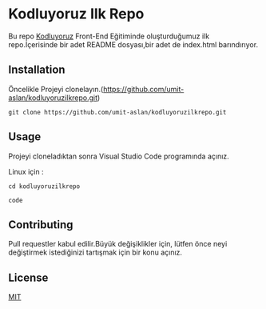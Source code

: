 # Kodluyoruz Ilk Repo
Bu repo [Kodluyoruz](https://www.kodluyoruz.org) Front-End Eğitiminde oluşturduğumuz ilk repo.İçerisinde bir adet README dosyası,bir adet de index.html barındırıyor.

## Installation

Öncelikle Projeyi clonelayın.(https://github.com/umit-aslan/kodluyoruzilkrepo.git)

`git clone https://github.com/umit-aslan/kodluyoruzilkrepo.git `

## Usage
Projeyi cloneladıktan sonra Visual Studio Code programında açınız.

Linux için :

`cd kodluyoruzilkrepo`

`code`


## Contributing

Pull requestler kabul edilir.Büyük değişiklikler için, lütfen önce neyi değiştirmek istediğinizi tartışmak için bir konu açınız.

## License
[MIT](https://choosealicense.com/licenses/mit/) 
